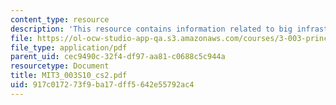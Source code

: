 ```yaml
---
content_type: resource
description: 'This resource contains information related to big infrastructure engineering. '
file: https://ol-ocw-studio-app-qa.s3.amazonaws.com/courses/3-003-principles-of-engineering-practice-spring-2010/917c017273f9ba17dff5642e55792ac4_MIT3_003S10_cs2.pdf
file_type: application/pdf
parent_uid: cec9490c-32f4-df97-aa81-c0688c5c944a
resourcetype: Document
title: MIT3_003S10_cs2.pdf
uid: 917c0172-73f9-ba17-dff5-642e55792ac4
---
```

